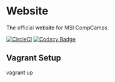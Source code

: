 # Website
The official website for MSI CompCamps.

[![CircleCI](https://circleci.com/gh/CompCamps/Website/tree/master.svg?style=shield)](https://circleci.com/gh/CompCamps/Website/tree/master) [![Codacy Badge](https://api.codacy.com/project/badge/Grade/149361ead11842a793ee786ee5db66ea)](https://www.codacy.com/app/CompCamps/Website?utm_source=github.com&amp;utm_medium=referral&amp;utm_content=CompCamps/Website&amp;utm_campaign=Badge_Grade)

## Vagrant Setup

vagrant up
